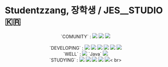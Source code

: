 # Studentzzang, 장학생 / JES__STUDIO 🇰🇷

<div align="center">
`COMUNITY` : <a href="https://steamcommunity.com/profiles/76561199671441944/games?tab=all"><img src="https://img.shields.io/badge/SteamWorks-071563?style=flat-square&logo=Steam&logoColor=FFFFFF"/></a>
<a href="https://www.instagram.com/zzangeszz/"><img src="https://img.shields.io/badge/Instagram-E4405F?style=flat-square&logo=Instagram&logoColor=FFFFFF"/></a>
<a href="https://velog.io/@jes/posts"><img src="https://img.shields.io/badge/Velog-20C997?style=flat-square&logo=Velog&logoColor=FFFFFF"/></a>
<br> <br>
`DEVELOPING` : <img src="https://img.shields.io/badge/Unity-000000?style=flat-square&logo=unity&logoColor=FFFFFF"/>
<img src="https://img.shields.io/badge/Python-3776AB?style=flat-square&logo=Python&logoColor=FFFFFF"/>
<img src="https://img.shields.io/badge/Pandas-150458?style=flat-square&logo=Pandas&logoColor=FFFFFF"/>
<img src="https://img.shields.io/badge/HTML-E34F26?style=flat-square&logo=HTML5&logoColor=FFFFFF"/>
<img src="https://img.shields.io/badge/CSS-1572B6?style=flat-square&logo=CSS3&logoColor=FFFFFF"/>
<img src="https://img.shields.io/badge/JavaScript-F7DF1E?style=flat-square&logo=JavaScript&logoColor=FFFFFF"/> <br>
`WELL` : <img src="https://img.shields.io/badge/JavaScript-F7DF1E?style=flat-square&logo=JavaScript&logoColor=FFFFFF"/> `Java` <img src="https://img.shields.io/badge/C-A8B9CC?style=flat-square&logo=C&logoColor=FFFFFF"/> <br>
`STUDYING` : <img src="https://img.shields.io/badge/MySQL-4479A1?style=flat-square&logo=MySQL&logoColor=FFFFFF"/>
<img src="https://img.shields.io/badge/Blender-E87D0D?style=flat-square&logo=Blender&logoColor=FFFFFF"/>
<img src="https://img.shields.io/badge/TenforFlow-FF6F00?style=flat-square&logo=TensorFlow&logoColor=FFFFFF"/>
<img src="https://img.shields.io/badge/React-61DAFB?style=flat-square&logo=React&logoColor=FFFFFF"/>
<img src="https://img.shields.io/badge/p5.jsED225D?style=flat-square&logo=p5.js&logoColor=FFFFFF"/>< br>
</div>
